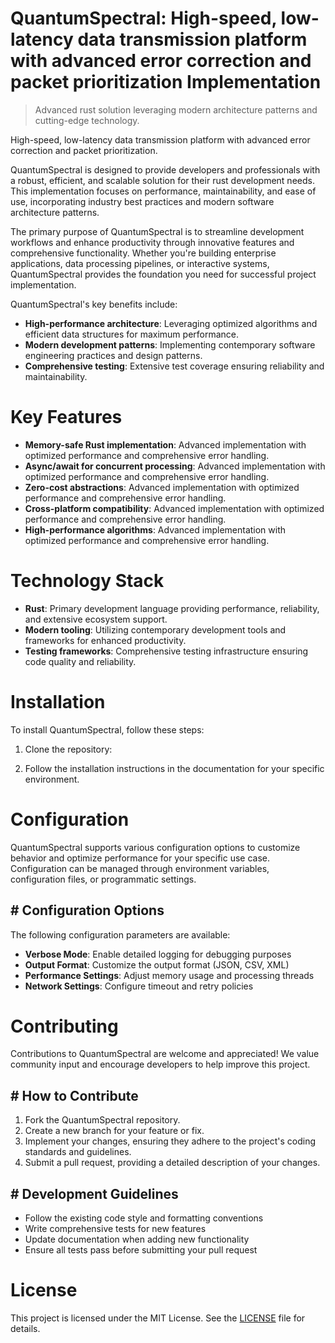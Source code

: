 <!-- fallback_QuantumSpectral_20250802200937_14618 -->

# QuantumSpectral: High-speed, low-latency data transmission platform with advanced error correction and packet prioritization Implementation
> Advanced rust solution leveraging modern architecture patterns and cutting-edge technology.

High-speed, low-latency data transmission platform with advanced error correction and packet prioritization.

QuantumSpectral is designed to provide developers and professionals with a robust, efficient, and scalable solution for their rust development needs. This implementation focuses on performance, maintainability, and ease of use, incorporating industry best practices and modern software architecture patterns.

The primary purpose of QuantumSpectral is to streamline development workflows and enhance productivity through innovative features and comprehensive functionality. Whether you're building enterprise applications, data processing pipelines, or interactive systems, QuantumSpectral provides the foundation you need for successful project implementation.

QuantumSpectral's key benefits include:

* **High-performance architecture**: Leveraging optimized algorithms and efficient data structures for maximum performance.
* **Modern development patterns**: Implementing contemporary software engineering practices and design patterns.
* **Comprehensive testing**: Extensive test coverage ensuring reliability and maintainability.

# Key Features

* **Memory-safe Rust implementation**: Advanced implementation with optimized performance and comprehensive error handling.
* **Async/await for concurrent processing**: Advanced implementation with optimized performance and comprehensive error handling.
* **Zero-cost abstractions**: Advanced implementation with optimized performance and comprehensive error handling.
* **Cross-platform compatibility**: Advanced implementation with optimized performance and comprehensive error handling.
* **High-performance algorithms**: Advanced implementation with optimized performance and comprehensive error handling.

# Technology Stack

* **Rust**: Primary development language providing performance, reliability, and extensive ecosystem support.
* **Modern tooling**: Utilizing contemporary development tools and frameworks for enhanced productivity.
* **Testing frameworks**: Comprehensive testing infrastructure ensuring code quality and reliability.

# Installation

To install QuantumSpectral, follow these steps:

1. Clone the repository:


2. Follow the installation instructions in the documentation for your specific environment.

# Configuration

QuantumSpectral supports various configuration options to customize behavior and optimize performance for your specific use case. Configuration can be managed through environment variables, configuration files, or programmatic settings.

## # Configuration Options

The following configuration parameters are available:

* **Verbose Mode**: Enable detailed logging for debugging purposes
* **Output Format**: Customize the output format (JSON, CSV, XML)
* **Performance Settings**: Adjust memory usage and processing threads
* **Network Settings**: Configure timeout and retry policies

# Contributing

Contributions to QuantumSpectral are welcome and appreciated! We value community input and encourage developers to help improve this project.

## # How to Contribute

1. Fork the QuantumSpectral repository.
2. Create a new branch for your feature or fix.
3. Implement your changes, ensuring they adhere to the project's coding standards and guidelines.
4. Submit a pull request, providing a detailed description of your changes.

## # Development Guidelines

* Follow the existing code style and formatting conventions
* Write comprehensive tests for new features
* Update documentation when adding new functionality
* Ensure all tests pass before submitting your pull request

# License

This project is licensed under the MIT License. See the [LICENSE](https://github.com/cerenyilmazjinx/QuantumSpectral/blob/main/LICENSE) file for details.
